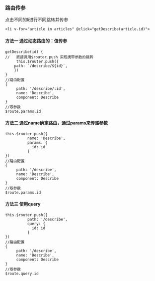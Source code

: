 ### 路由传参

点击不同的li进行不同跳转并传参

```
<li v-for="article in articles" @click="getDescribe(article.id)">
```

#### 方法一 通过动态路由的：值传参

    getDescribe(id) {
    //   直接调用$router.push 实现携带参数的跳转
         this.$router.push({
        path: `/describe/${id}`,
    	})
    }
    //路由配置
    {
         path: '/describe/:id',
         name: 'Describe',
         component: Describe
    }
    //取参数
    $route.params.id

#### 方法二 通过name确定路由，通过params来传递参数

```
this.$router.push({
          name: 'Describe',
          params: {
            id: id
          }
})
//路由配置
{
     path: '/describe',
     name: 'Describe',
     component: Describe
}
//取参数
$route.params.id
```

#### 方法三 使用query

```
this.$router.push({
          path: '/describe',
          query: {
            id: id
          }
})
//路由配置
{
     path: '/describe',
     name: 'Describe',
     component: Describe
}
//取参数
$route.query.id
```

  


